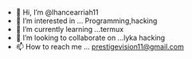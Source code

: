 - 👋 Hi, I’m @lhancearriah11
- 👀 I’m interested in ... Programming,hacking
- 🌱 I’m currently learning ...termux
- 💞️ I’m looking to collaborate on ...lyka hacking
- 📫 How to reach me ... prestigevision11@gmail.com

<!---
lhancearriah11/lhancearriah11 is a ✨ special ✨ repository because its `README.md` (this file) appears on your GitHub profile.
You can click the Preview link to take a look at your changes.
--->
